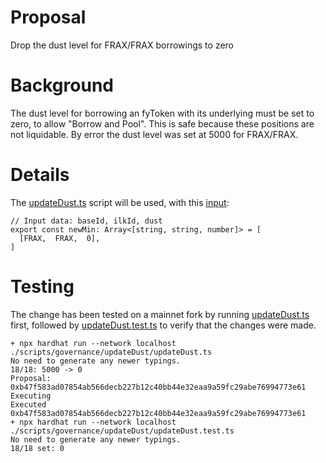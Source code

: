 # Proposal
Drop the dust level for FRAX/FRAX borrowings to zero

# Background
The dust level for borrowing an fyToken with its underlying must be set to zero, to allow "Borrow and Pool". This is safe because these positions are not liquidable. By error the dust level was set at 5000 for FRAX/FRAX.

# Details
The [updateDust.ts](https://github.com/yieldprotocol/environments-v2/tree/feat/frax-series/scripts/governance/updateDust/updateDust.ts) script will be used, with this [input](https://github.com/yieldprotocol/environments-v2/tree/feat/frax-series/scripts/governance/updateDust.mainnet.config):
```
// Input data: baseId, ilkId, dust
export const newMin: Array<[string, string, number]> = [
  [FRAX,  FRAX,  0],
]

```
# Testing
The change has been tested on a mainnet fork by running [updateDust.ts](https://github.com/yieldprotocol/environments-v2/tree/feat/frax-series/scripts/governance/updateDust/updateDust.ts) first, followed by [updateDust.test.ts](https://github.com/yieldprotocol/environments-v2/tree/feat/frax-series/scripts/governance/updateDust/updateDust.test.ts) to verify that the changes were made.
```
+ npx hardhat run --network localhost ./scripts/governance/updateDust/updateDust.ts
No need to generate any newer typings.
18/18: 5000 -> 0
Proposal: 0xb47f583ad07854ab566decb227b12c40bb44e32eaa9a59fc29abe76994773e61
Executing
Executed 0xb47f583ad07854ab566decb227b12c40bb44e32eaa9a59fc29abe76994773e61
+ npx hardhat run --network localhost ./scripts/governance/updateDust/updateDust.test.ts
No need to generate any newer typings.
18/18 set: 0
```